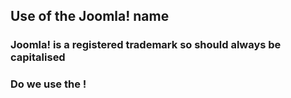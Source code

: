 ## Use of the Joomla! name

### Joomla! is a registered trademark so should always be capitalised

### Do we use the !
